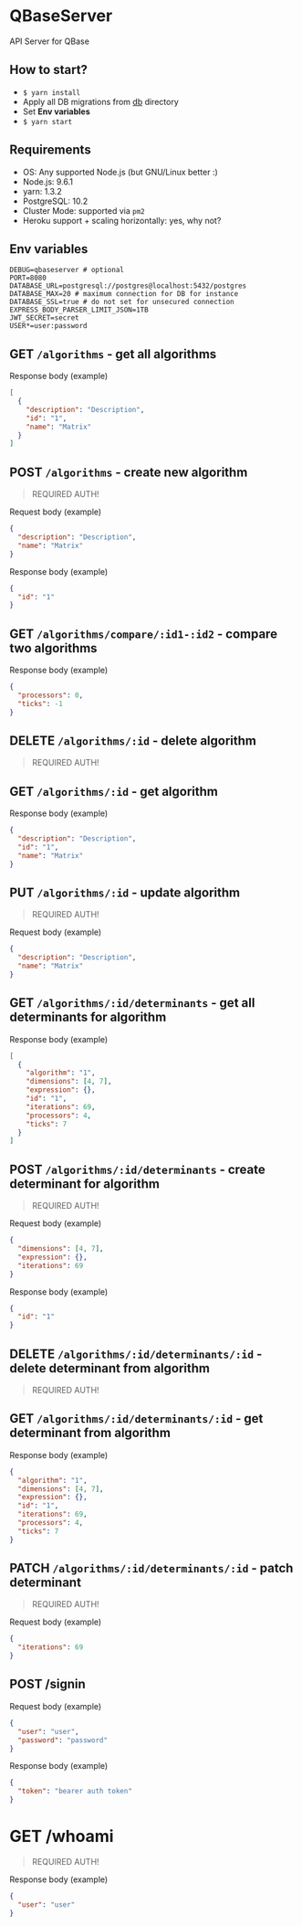 # QBaseServer

API Server for QBase

## How to start?

- `$ yarn install`
- Apply all DB migrations from [db](db) directory
- Set **Env variables**
- `$ yarn start`

## Requirements

- OS: Any supported Node.js (but GNU/Linux better :)
- Node.js: 9.6.1
- yarn: 1.3.2
- PostgreSQL: 10.2
- Cluster Mode: supported via `pm2`
- Heroku support + scaling horizontally: yes, why not?

## Env variables

```dotenv
DEBUG=qbaseserver # optional
PORT=8080
DATABASE_URL=postgresql://postgres@localhost:5432/postgres
DATABASE_MAX=20 # maximum connection for DB for instance
DATABASE_SSL=true # do not set for unsecured connection
EXPRESS_BODY_PARSER_LIMIT_JSON=1TB
JWT_SECRET=secret
USER*=user:password
```

## GET `/algorithms` - get all algorithms

Response body (example)

```json
[
  {
    "description": "Description",
    "id": "1",
    "name": "Matrix"
  }
]
```

## POST `/algorithms` - create new algorithm

> REQUIRED AUTH!

Request body (example)

```json
{
  "description": "Description",
  "name": "Matrix"
}
```

Response body (example)

```json
{
  "id": "1"
}
```

## GET `/algorithms/compare/:id1-:id2` - compare two algorithms

Response body (example)

```json
{
  "processors": 0,
  "ticks": -1
}
```

## DELETE `/algorithms/:id` - delete algorithm

> REQUIRED AUTH!

## GET `/algorithms/:id` - get algorithm

Response body (example)

```json
{
  "description": "Description",
  "id": "1",
  "name": "Matrix"
}
```

## PUT `/algorithms/:id` - update algorithm

> REQUIRED AUTH!

Request body (example)

```json
{
  "description": "Description",
  "name": "Matrix"
}
```

## GET `/algorithms/:id/determinants` - get all determinants for algorithm

Response body (example)

```json
[
  {
    "algorithm": "1",
    "dimensions": [4, 7],
    "expression": {},
    "id": "1",
    "iterations": 69,
    "processors": 4,
    "ticks": 7
  }
]
```

## POST `/algorithms/:id/determinants` - create determinant for algorithm

> REQUIRED AUTH!

Request body (example)

```json
{
  "dimensions": [4, 7],
  "expression": {},
  "iterations": 69
}
```

Response body (example)

```json
{
  "id": "1"
}
```

## DELETE `/algorithms/:id/determinants/:id` - delete determinant from algorithm

> REQUIRED AUTH!

## GET `/algorithms/:id/determinants/:id` - get determinant from algorithm

Response body (example)

```json
{
  "algorithm": "1",
  "dimensions": [4, 7],
  "expression": {},
  "id": "1",
  "iterations": 69,
  "processors": 4,
  "ticks": 7
}
```

## PATCH `/algorithms/:id/determinants/:id` - patch determinant

> REQUIRED AUTH!

Request body (example)

```json
{
  "iterations": 69
}
```

## POST /signin

Request body (example)

```json
{
  "user": "user",
  "password": "password"
}
```

Response body (example)

```json
{
  "token": "bearer auth token"
}
```

# GET /whoami

> REQUIRED AUTH!

Response body (example)

```json
{
  "user": "user"
}
```
